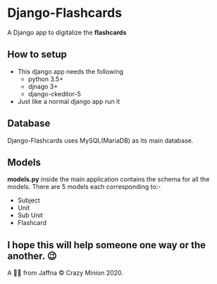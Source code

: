 # Django-Flashcards
A Django app to digitalize the **flashcards**

## How to setup
* This django app needs the following
  * python 3.5+
  * djnago 3+
  * django-ckeditor-5
* Just like a normal django app run it

## Database
Django-Flashcards uses MySQL(MariaDB) as its main database.

## Models
**models.py** inside the main application contains the schema for all the models.
There are 5 models each corresponding to:-
  * Subject
  * Unit
  * Sub Unit
  * Flashcard
  
## I hope this will help someone one way or the another. 😉
A 🙋‍♂️ from Jaffna
© Crazy Minion 2020.
